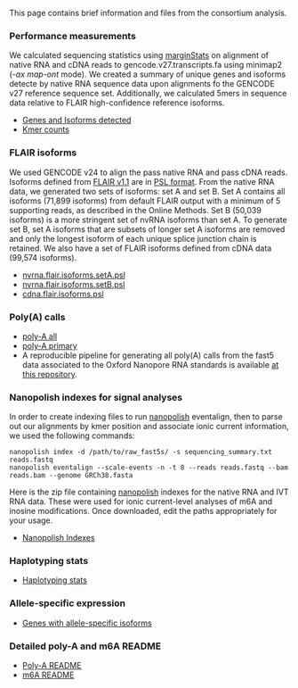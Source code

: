 This page contains brief information and files from the consortium analysis.
### Performance measurements
We calculated sequencing statistics using [marginStats](https://github.com/benedictpaten/marginAlign) on alignment of native RNA and cDNA reads to gencode.v27.transcripts.fa using minimap2 (_-ax map-ont_ mode). We created a summary of unique genes and isoforms detecte by native RNA sequence data upon alignments fo the GENCODE v27 reference sequence set. Additionally, we calculated 5mers in sequence data relative to FLAIR high-confidence reference isoforms. 

 - [Genes and Isoforms detected](http://s3.amazonaws.com/nanopore-human-wgs/rna/phase1_analyses/Supplementary_Tables_S1_S2.Native_RNA_genes_isoforms_GENCODEv27.xlsx)
 - [Kmer counts](http://s3.amazonaws.com/nanopore-human-wgs/rna/phase1_analyses/Supplementary_Tables_S3_S4.Kmer_counts_nativeRNA_cDNA.xlsx)
 
### FLAIR isoforms
We used GENCODE v24 to align the pass native RNA and pass cDNA reads.  
Isoforms defined from [FLAIR v1.1](https://github.com/BrooksLabUCSC/flair) are in [PSL format](https://genome.ucsc.edu/FAQ/FAQformat.html#format2). From the native RNA data, we generated two sets of isoforms: set A and set B. Set A contains all isoforms (71,899 isoforms) from default FLAIR output with a minimum of 5 supporting reads, as described in the Online Methods. Set B (50,039 isoforms) is a more stringent set of nvRNA isoforms than set A. To generate set B, set A isoforms that are subsets of longer set A isoforms are removed and only the longest isoform of each unique splice junction chain is retained. We also have a set of FLAIR isoforms defined from cDNA data (99,574 isoforms).

 - [nvrna.flair.isoforms.setA.psl](http://s3.amazonaws.com/nanopore-human-wgs/rna/phase1_analyses/nvrna.flair.isoforms.setA.psl)
 - [nvrna.flair.isoforms.setB.psl](http://s3.amazonaws.com/nanopore-human-wgs/rna/phase1_analyses/nvrna.flair.isoforms.setB.psl)
 - [cdna.flair.isoforms.psl](http://s3.amazonaws.com/nanopore-human-wgs/rna/phase1_analyses/cdna.flair.isoforms.psl)
 
### Poly(A) calls

 - [poly-A all](http://s3.amazonaws.com/nanopore-human-wgs/rna/phase1_analyses/NA12878_DirectRNA_polyA_all.txt)
 - [poly-A primary](http://s3.amazonaws.com/nanopore-human-wgs/rna/phase1_analyses/NA12878_DirectRNA_polyA_primary.txt)
 - A reproducible pipeline for generating all poly(A) calls from the fast5 data associated to the Oxford Nanopore RNA standards is available [at this repository](https://github.com/paultsw/polya_analysis).

### Nanopolish indexes for signal analyses
In order to create indexing files to run [nanopolish](https://github.com/jts/nanopolish) eventalign, then to parse out our alignments by kmer position and associate ionic current information, we used the following commands:

	nanopolish index -d /path/to/raw_fast5s/ -s sequencing_summary.txt reads.fastq
	nanopolish eventalign --scale-events -n -t 8 --reads reads.fastq --bam reads.bam --genome GRCh38.fasta

Here is the zip file containing [nanopolish](https://github.com/jts/nanopolish) indexes for the native RNA and IVT RNA data. These were used for ionic current-level analyses of m6A and inosine modifications. Once downloaded, edit the paths appropriately for your usage.

 - [Nanopolish Indexes](http://s3.amazonaws.com/nanopore-human-wgs/rna/phase1_analyses/rnaconsort.npolish.idx.zip)

### Haplotyping stats

 - [Haplotyping stats](http://s3.amazonaws.com/nanopore-human-wgs/rna/phase1_analyses/Supplementary_Tables_S5.HaplotypingStatsBinom_HEADER_181030.txt)

### Allele-specific expression

 - [Genes with allele-specific isoforms](http://s3.amazonaws.com/nanopore-human-wgs/rna/phase1_analyses/Supplementary_Tables_S6.GenesWithAlleleSpecificIsoformsTEXT.txt)

### Detailed poly-A and m6A README
 - [Poly-A README](phase1_polyA_README.md)
 - [m6A README](phase1_m6A_README.md)


